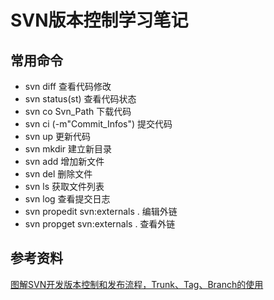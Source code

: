 # SVN版本控制学习笔记 #

## 常用命令 ##
- svn diff 查看代码修改
- svn status(st) 查看代码状态
- svn co Svn_Path 下载代码
- svn ci (-m"Commit_Infos") 提交代码
- svn up 更新代码
- svn mkdir 建立新目录
- svn add 增加新文件
- svn del 删除文件
- svn ls 获取文件列表
- svn log 查看提交日志
- svn propedit svn:externals . 编辑外链
- svn propget svn:externals . 查看外链

## 参考资料 ##
[图解SVN开发版本控制和发布流程，Trunk、Tag、Branch的使用](http://blog.csdn.net/clementad/article/details/45199703)

